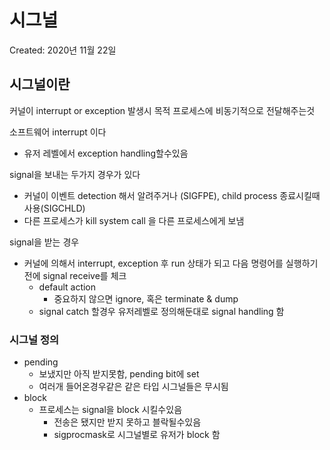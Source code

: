 # 시그널

Created: 2020년 11월 22일

## 시그널이란

커널이 interrupt or exception 발생시 목적 프로세스에 비동기적으로 전달해주는것

소프트웨어 interrupt 이다

- 유저 레벨에서 exception handling할수있음

signal을 보내는 두가지 경우가 있다

- 커널이 이벤트 detection 해서 알려주거나 (SIGFPE), child process 종료시킬때 사용(SIGCHLD)
- 다른 프로세스가 kill system call 을 다른 프로세스에게 보냄

signal을 받는 경우

- 커널에 의해서 interrupt, exception 후 run 상태가 되고 다음 명령어를 실행하기 전에 signal receive를 체크
    - default action
        - 중요하지 않으면 ignore, 혹은 terminate & dump
    - signal catch 할경우 유저레벨로 정의해둔대로 signal handling 함

### 시그널 정의

- pending
    - 보냈지만 아직 받지못함, pending bit에 set
    - 여러개 들어온경우같은 같은 타입 시그널들은 무시됨
- block
    - 프로세스는 signal을 block 시킬수있음
        - 전송은 됐지만 받지 못하고 블락될수있음
        - sigprocmask로 시그널별로 유저가 block 함